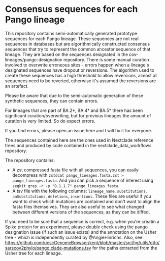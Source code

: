 # Consensus sequences for each Pango lineage

This repository contains semi-automatically generated prototype sequences for each Pango lineage. These sequences are not real sequences in databases but are algorithmically constructed consensus sequences that try to represent the common ancestor sequence of that lineage. They are based on the sequences designated in the cov-lineages/pango-designation repository. There is some manual curation involved to overwrite erroneous sites - errors happen when a lineage's designated sequences have dropout or reversions. The algorithm used to create these sequences has a high threshold to allow reversions, almost all sequences need to be reverted, otherwise it's assumed the reversions are an artefact.

Please be aware that due to the semi-automatic generation of these synthetic sequences, they can contain errors.

For lineages that are part of BA.2*, BA.4* and BA.5* there has been significant curation/overwriting, but for previous lineages the amount of curation is very limited. So do expect errors.

If you find errors, please open an issue here and I will fix it for everyone.

The sequences contained here are the ones used in Nextclade reference trees and produced by code contained in the nextclade_data_workflows repository.

The repository contains:
- A zst compressed fasta file with all sequences, you can easily decompress with `zstdcat pango_lineages.fasta.zst > pango_lineages.fasta`. And you can pick a sequence of interest using `seqkit grep -r -p "B.1.1.7" pango_lineages.fasta`.
- A tsv file with the following columns: `lineage_name`, `substitutions`, `aaSubstitutions`, `deletions`, `insertions`. These files are useful if you want to check which mutations are contained and don't want to align the fasta files themselves. They are also useful to see what changed between different versions of the sequences, as they can be diffed.

If you need to be sure that a sequence is correct, e.g. when you're creatin a Spike protein for an experiment, please double check using the pango designation issue (if such an issue exists) and the annotation on the Usher tree - which is independently curated by @AngieHinrichs. Also, see https://github.com/ucscGenomeBrowser/kent/blob/master/src/hg/utils/otto/sarscov2phylo/pango.clade-mutations.tsv for the paths extracted from the Usher tree for each lineage.